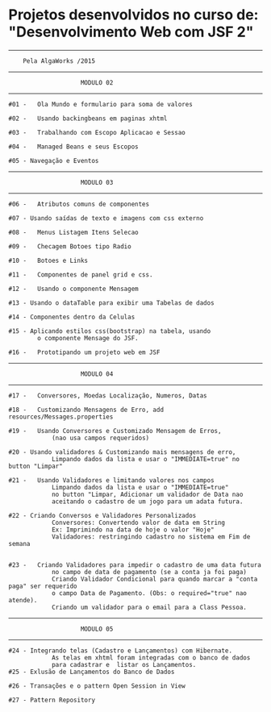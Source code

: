 ﻿# Projetos desenvolvidos no curso de: "Desenvolvimento Web com JSF 2"
---------------------------------------------------------------------------
		Pela AlgaWorks /2015	
---------------------------------------------------------------------------
                        MODULO 02
---------------------------------------------------------------------------

	#01 - 	Ola Mundo e formulario para soma de valores
	
	#02 - 	Usando backingbeans em paginas xhtml
	
	#03 - 	Trabalhando com Escopo Aplicacao e Sessao
	
	#04 - 	Managed Beans e seus Escopos
	
	#05 - Navegação e Eventos

---------------------------------------------------------------------------                
                        MODULO 03
---------------------------------------------------------------------------

	#06 - 	Atributos comuns de componentes 
	
	#07 - Usando saídas de texto e imagens com css externo
	
	#08 - 	Menus Listagem Itens Selecao
	
	#09 - 	Checagem Botoes tipo Radio
	
	#10 - 	Botoes e Links
	
	#11 - 	Componentes de panel grid e css.
	
	#12 - 	Usando o componente Mensagem 
	
	#13 - Usando o dataTable para exibir uma Tabelas de dados
	
	#14 - Componentes dentro da Celulas
	
	#15 - Aplicando estilos css(bootstrap) na tabela, usando 
			o componente Mensage do JSF.
	
	#16 - 	Prototipando um projeto web em JSF
	
---------------------------------------------------------------------------	
                        MODULO 04
---------------------------------------------------------------------------
			
	#17 - 	Conversores, Moedas Localização, Numeros, Datas

	#18 - 	Customizando Mensagens de Erro, add resources/Messages.properties

	#19 - 	Usando Conversores e Customizado Mensagem de Erros, 
				(nao usa campos requeridos)

	#20 - Usando validadores & Customizando mais mensagens de erro, 
				Limpando dados da lista e usar o "IMMEDIATE=true" no button "Limpar"
			
	#21 - 	Usando Validadores e limitando valores nos campos	
				Limpando dados da lista e usar o "IMMEDIATE=true" 
				no button "Limpar, Adicionar um validador de Data nao 
				aceitando o cadastro de um jogo para um adata futura.
	
	#22 - Criando Conversos e Validadores Personalizados 
				Conversores: Convertendo valor de data em String
				Ex: Imprimindo na data de hoje o valor "Hoje"
				Validadores: restringindo cadastro no sistema em Fim de semana


	#23 - 	Criando Validadores para impedir o cadastro de uma data futura 
				no campo de data de pagamento (se a conta ja foi paga)
				Criando Validador Condicional para quando marcar a "conta paga" ser requerido
				o campo Data de Pagamento. (Obs: o required="true" nao atende).
				Criando um validador para o email para a Class Pessoa.
	
---------------------------------------------------------------------------	
                        MODULO 05
---------------------------------------------------------------------------
	#24 - Integrando telas (Cadastro e Lançamentos) com Hibernate.
				As telas em xhtml foram integradas com o banco de dados 
				para cadastrar e  listar os Lançamentos.
	#25 - Exlusão de Lançamentos do Banco de Dados
	
	#26 - Transações e o pattern Open Session in View
	
	#27 - Pattern Repository
		
